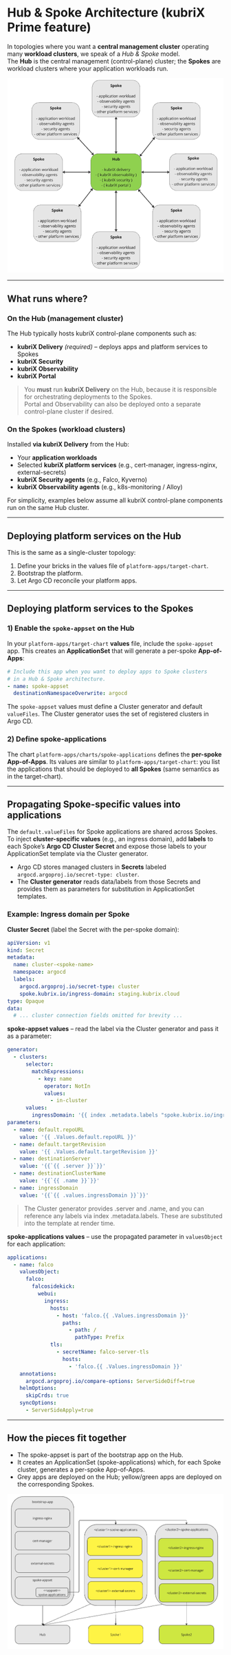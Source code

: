 # Hub & Spoke Architecture (kubriX Prime feature)

In topologies where you want a **central management cluster** operating many **workload clusters**, we speak of a _Hub & Spoke_ model.  
The **Hub** is the central management (control-plane) cluster; the **Spokes** are workload clusters where your application workloads run.

![Hub & Spoke topology](../../img/hub-and-spoke-topology-1.png)

---

## What runs where?

### On the Hub (management cluster)
The Hub typically hosts kubriX control-plane components such as:
- **kubriX Delivery** _(required)_ – deploys apps and platform services to Spokes
- **kubriX Security**
- **kubriX Observability**
- **kubriX Portal**

> You **must** run **kubriX Delivery** on the Hub, because it is responsible for orchestrating deployments to the Spokes.  
> Portal and Observability can also be deployed onto a separate control-plane cluster if desired.

### On the Spokes (workload clusters)
Installed **via kubriX Delivery** from the Hub:
- Your **application workloads**
- Selected **kubriX platform services** (e.g., cert-manager, ingress-nginx, external-secrets)
- **kubriX Security agents** (e.g., Falco, Kyverno)
- **kubriX Observability agents** (e.g., k8s-monitoring / Alloy)

For simplicity, examples below assume all kubriX control-plane components run on the same Hub cluster.

---

## Deploying platform services on the Hub

This is the same as a single-cluster topology:
1. Define your bricks in the values file of `platform-apps/target-chart`.
2. Bootstrap the platform.
3. Let Argo CD reconcile your platform apps.

---

## Deploying platform services to the Spokes

### 1) Enable the `spoke-appset` on the Hub
In your `platform-apps/target-chart` **values** file, include the `spoke-appset` app. This creates an **ApplicationSet** that will generate a per-spoke **App-of-Apps**:

```yaml
# Include this app when you want to deploy apps to Spoke clusters
# in a Hub & Spoke architecture.
- name: spoke-appset
  destinationNamespaceOverwrite: argocd
```

The `spoke-appset` values must define a Cluster generator and default `valueFiles`.
The Cluster generator uses the set of registered clusters in Argo CD.

### 2) Define spoke-applications

The chart `platform-apps/charts/spoke-applications` defines the **per-spoke App-of-Apps**.
Its values are similar to `platform-apps/target-chart`: you list the applications that should be deployed to **all Spokes** (same semantics as in the target-chart).

---

## Propagating Spoke-specific values into applications

The `default.valueFiles` for Spoke applications are shared across Spokes. To inject **cluster-specific values** (e.g., an ingress domain), add **labels** to each Spoke’s **Argo CD Cluster Secret** and expose those labels to your ApplicationSet template via the Cluster generator.
*	Argo CD stores managed clusters in **Secrets** labeled `argocd.argoproj.io/secret-type: cluster`.
*	The **Cluster generator** reads data/labels from those Secrets and provides them as parameters for substitution in ApplicationSet templates.

### Example: Ingress domain per Spoke

**Cluster Secret** (label the Secret with the per-spoke domain):

```yaml
apiVersion: v1
kind: Secret
metadata:
  name: cluster-<spoke-name>
  namespace: argocd
  labels:
    argocd.argoproj.io/secret-type: cluster
    spoke.kubrix.io/ingress-domain: staging.kubrix.cloud
type: Opaque
data:
  # ... cluster connection fields omitted for brevity ...
```

**spoke-appset values** – read the label via the Cluster generator and pass it as a parameter:

```yaml
generator:
  - clusters:
      selector:
        matchExpressions:
          - key: name
            operator: NotIn
            values:
              - in-cluster
      values:
        ingressDomain: '{{ index .metadata.labels "spoke.kubrix.io/ingress-domain" }}'
parameters:
  - name: default.repoURL
    value: '{{ .Values.default.repoURL }}'
  - name: default.targetRevision
    value: '{{ .Values.default.targetRevision }}'
  - name: destinationServer
    value: '{{`{{ .server }}`}}'
  - name: destinationClusterName
    value: '{{`{{ .name }}`}}'
  - name: ingressDomain
    value: '{{`{{ .values.ingressDomain }}`}}'
```

> The Cluster generator provides .server and .name, and you can reference any labels via index .metadata.labels. These are substituted into the template at render time.  

**spoke-applications values** – use the propagated parameter in `valuesObject` for each application:

```yaml
applications:
  - name: falco
    valuesObject:
      falco:
        falcosidekick:
          webui:
            ingress:
              hosts:
                - host: 'falco.{{ .Values.ingressDomain }}'
                  paths:
                    - path: /
                      pathType: Prefix
              tls:
                - secretName: falco-server-tls
                  hosts:
                    - 'falco.{{ .Values.ingressDomain }}'
    annotations:
      argocd.argoproj.io/compare-options: ServerSideDiff=true
    helmOptions:
      skipCrds: true
    syncOptions:
      - ServerSideApply=true
```
---

## How the pieces fit together

* The spoke-appset is part of the bootstrap app on the Hub.
* It creates an ApplicationSet (spoke-applications) which, for each Spoke cluster, generates a per-spoke App-of-Apps.
*	Grey apps are deployed on the Hub; yellow/green apps are deployed on the corresponding Spokes.

![image](../../img/hub-and-spoke-topology-2.png)





